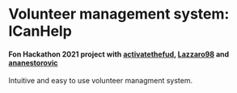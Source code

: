 # Volunteer management system: ICanHelp
####  Fon Hackathon 2021 project with <a href="https://github.com/activatethefud">activatethefud</a>, <a href="https://github.com/Lazzaro98">Lazzaro98</a> and <a href="https://github.com/ananestorovic">ananestorovic</a>

Intuitive and easy to use volunteer managment system.
